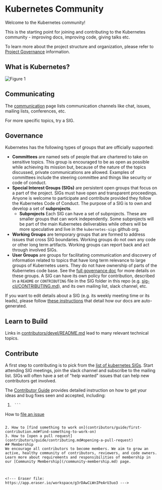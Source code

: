 # Kubernetes Community
Welcome to the Kubernetes community!

This is the starting point for joining and contributing to the Kubernetes community - improving docs, improving code, giving talks etc.

To learn more about the project structure and organization, please refer to [﻿Project Governance](/governance.md) information.

## What is Kubernetes?
![Figure 1](https://eraser.imgix.net/workspaces/g3rDAwCLWnIPeArU3uo3/reS6fUv66LcKWYn8yV2OvCPvwSm2/---figure---ot17ew9vvp249PBsKpldcA.svg?ixlib=js-3.7.0 "Figure 1")

## Communicating
The [﻿communication](communication/) page lists communication channels like chat,
issues, mailing lists, conferences, etc.

For more specific topics, try a SIG.

## Governance
Kubernetes has the following types of groups that are officially supported:

- **Committees** are named sets of people that are chartered to take on sensitive topics.
This group is encouraged to be as open as possible while achieving its mission but, because of the nature of the topics discussed, private communications are allowed.
Examples of committees include the steering committee and things like security or code of conduct.
- **Special Interest Groups (SIGs)** are persistent open groups that focus on a part of the project.
SIGs must have open and transparent proceedings.
Anyone is welcome to participate and contribute provided they follow the Kubernetes Code of Conduct.
The purpose of a SIG is to own and develop a set of **subprojects**.  
    - **Subprojects** Each SIG can have a set of subprojects.
These are smaller groups that can work independently.
Some subprojects will be part of the main Kubernetes deliverables while others will be more speculative and live in the `kubernetes-sigs` github org.
- **Working Groups** are temporary groups that are formed to address issues that cross SIG boundaries.
Working groups do not own any code or other long term artifacts.
Working groups can report back and act through involved SIGs.
- **User Groups** are groups for facilitating communication and discovery of information related to
topics that have long term relevance to large groups of Kubernetes users.
They do not have ownership of parts of the Kubernetes code base.
See the [﻿full governance doc](governance.md) for more details on these groups.
A SIG can have its own policy for contribution, described in a `README` or `CONTRIBUTING` file in the SIG folder in this repo (e.g. [﻿sig-cli/CONTRIBUTING.md](sig-cli/CONTRIBUTING.md)), and its own mailing list, slack channel, etc.

If you want to edit details about a SIG (e.g. its weekly meeting time or its leads),
please follow [﻿these instructions](./generator) that detail how our docs are auto-generated.

## Learn to Build
Links in [﻿contributors/devel/README.md](contributors/devel/README.md)
lead to many relevant technical topics.

## Contribute
A first step to contributing is to pick from the [﻿list of kubernetes SIGs](sig-list.md).
Start attending SIG meetings, join the slack channel and subscribe to the mailing list.
SIGs will often have a set of "help wanted" issues that can help new contributors get involved.

The [﻿Contributor Guide](contributors/guide/README.md) provides detailed instruction on how to get your ideas and bug fixes seen and accepted, including:

1.      ```
How to [﻿file an issue](contributors/guide/first-contribution.md#file-an-issue)
```

2. How to [﻿find something to work on](contributors/guide/first-contribution.md#find-something-to-work-on) 
3. How to [﻿open a pull request](contributors/guide/contributing.md#opening-a-pull-request) 
## Membership
We encourage all contributors to become members. We aim to grow an active, healthy community of contributors, reviewers, and code owners. Learn more about requirements and responsibilities of membership in our [﻿Community Membership](/community-membership.md) page.



<!--- Eraser file: https://app.eraser.io/workspace/g3rDAwCLWnIPeArU3uo3 --->